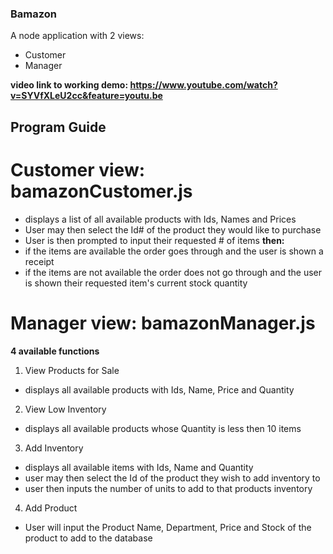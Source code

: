 ### Bamazon

A node application with 2 views:
- Customer
- Manager

**video link to working demo: https://www.youtube.com/watch?v=SYVfXLeU2cc&feature=youtu.be**

## Program Guide

# Customer view: bamazonCustomer.js
* displays a list of all available products with Ids, Names and Prices
* User may then select the Id# of the product they would like to purchase
* User is then prompted to input their requested # of items
**then:**
* if the items are available the order goes through and the user is shown a receipt
* if the items are not available the order does not go through and the user is shown their requested item's current stock quantity

#

# Manager view: bamazonManager.js
**4 available functions**

1. View Products for Sale
  - displays all available products with Ids, Name, Price and Quantity

2. View Low Inventory
  - displays all available products whose Quantity is less then 10 items

3. Add Inventory
  - displays all available items with Ids, Name and Quantity
  - user may then select the Id of the product they wish to add inventory to
  - user then inputs the number of units to add to that products inventory

4. Add Product
  - User will input the Product Name, Department, Price and Stock of the product to add to the database